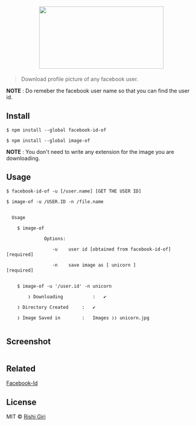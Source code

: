 <h1 align="center">
<img width="330" height="165" src="http://rishigiri.com/github/fbimg.png"></img>
<br>
</h1>

> Download profile picture of any facebook user.

__NOTE__ : Do remeber the facebook user name so that you can find the user id.

## Install

```
$ npm install --global facebook-id-of

$ npm install --global image-of
```

__NOTE__ : You don't need to write any extension for the image you are downloading.

## Usage

```
$ facebook-id-of -u [/user.name] [GET THE USER ID]

$ image-of -u /USER.ID -n /file.name


  Usage

    $ image-of

              Options:

                 -u    user id [obtained from facebook-id-of]  [required]

                 -n    save image as [ unicorn ]               [required]


    $ image-of -u '/user.id' -n unicorn 

    	❭ Downloading 			:	✔

	❭ Directory Created 	:	✔

	❭ Image Saved in 		: 	Images ❭❭ unicorn.jpg


```
## Screenshot

<img src="http://rishigiri.com/github/soon.png" alt="">

## Related

[Facebook-Id](https://github.com/CodeDotJS/facebook-id-of)


## License

MIT © [Rishi Giri](http://rishigiri.com)
